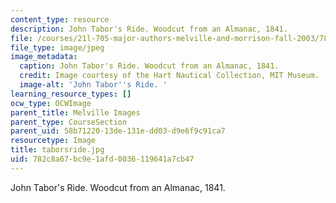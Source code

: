 ```yaml
---
content_type: resource
description: John Tabor's Ride. Woodcut from an Almanac, 1841.
file: /courses/21l-705-major-authors-melville-and-morrison-fall-2003/782c8a67bc9e1afd0036119641a7cb47_taborsride.jpg
file_type: image/jpeg
image_metadata:
  caption: John Tabor's Ride. Woodcut from an Almanac, 1841.
  credit: Image courtesy of the Hart Nautical Collection, MIT Museum.
  image-alt: 'John Tabor''s Ride. '
learning_resource_types: []
ocw_type: OCWImage
parent_title: Melville Images
parent_type: CourseSection
parent_uid: 58b71220-13de-131e-dd03-d9e6f9c91ca7
resourcetype: Image
title: taborsride.jpg
uid: 782c8a67-bc9e-1afd-0036-119641a7cb47
---
```

John Tabor's Ride. Woodcut from an Almanac, 1841.

